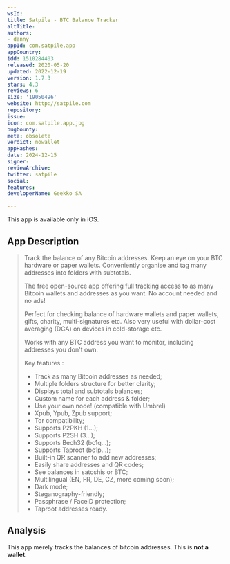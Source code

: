 ```yaml
---
wsId: 
title: Satpile - BTC Balance Tracker
altTitle: 
authors:
- danny
appId: com.satpile.app
appCountry: 
idd: 1510284403
released: 2020-05-20
updated: 2022-12-19
version: 1.7.3
stars: 4.3
reviews: 6
size: '19050496'
website: http://satpile.com
repository: 
issue: 
icon: com.satpile.app.jpg
bugbounty: 
meta: obsolete
verdict: nowallet
appHashes: 
date: 2024-12-15
signer: 
reviewArchive: 
twitter: satpile
social: 
features: 
developerName: Geekko SA

---
```


This app is available only in iOS.

## App Description

> Track the balance of any Bitcoin addresses. Keep an eye on your BTC hardware or paper wallets. Conveniently organise and tag many addresses into folders with subtotals.
>
> The free open-source app offering full tracking access to as many Bitcoin wallets and addresses as you want. No account needed and no ads!
>
> Perfect for checking balance of hardware wallets and paper wallets, gifts, charity, multi-signatures etc. Also very useful with dollar-cost averaging (DCA) on devices in cold-storage etc.
>
> Works with any BTC address you want to monitor, including addresses you don't own.
>
> Key features :
> - Track as many Bitcoin addresses as needed;
> - Multiple folders structure for better clarity;
> - Displays total and subtotals balances;
> - Custom name for each address & folder;
> - Use your own node! (compatible with Umbrel)
> - Xpub, Ypub, Zpub support;
> - Tor compatibility;
> - Supports P2PKH (1...);
> - Supports P2SH (3...);
> - Supports Bech32 (bc1q...);
> - Supports Taproot (bc1p...);
> - Built-in QR scanner to add new addresses;
> - Easily share addresses and QR codes;
> - See balances in satoshis or BTC;
> - Multilingual (EN, FR, DE, CZ, more coming soon);
> - Dark mode;
> - Steganography-friendly;
> - Passphrase / FaceID protection;
> - Taproot addresses ready.

## Analysis 

This app merely tracks the balances of bitcoin addresses. This is **not a wallet**.